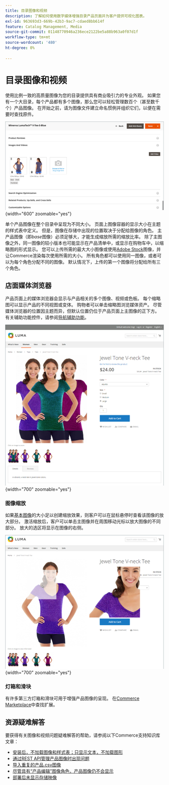 ```yaml
---
title: 目录图像和视频
description: 了解如何使用数字媒体增强目录产品页面并为客户提供可视化图表。
exl-id: 963693d3-669b-42b3-9ac7-cdaed8bb614f
feature: Catalog Management, Media
source-git-commit: 01148770946a236ece2122be5a88b963a0f07d1f
workflow-type: tm+mt
source-wordcount: '480'
ht-degree: 0%

---
```


# 目录图像和视频

使用比例一致的高质量图像为您的目录提供具有商业吸引力的专业外观。 如果您有一个大目录，每个产品都有多个图像，那么您可以轻松管理数百个（甚至数千个）产品图像。 在开始之前，请为图像文件建立命名惯例并组织它们，以便在需要时查找原件。

![产品图像](./assets/product-images-videos-swatch.png){width="600" zoomable="yes"}

单个产品图像在整个目录中呈现为不同大小。 页面上图像容器的显示大小在主题的样式表中定义。 但是，图像在存储中出现的位置取决于分配给图像的角色。 主产品图像（即&#x200B;_base_&#x200B;图像）必须足够大，才能生成缩放所需的缩放比率。 除了主图像之外，同一图像的较小版本也可能显示在产品清单中，或显示在购物车中，以缩略图的形式显示。 您可以上传所需的最大大小图像或使用[Adobe Stock](../content-design/adobe-stock.md)图像，并让Commerce渲染每次使用所需的大小。 所有角色都可以使用同一图像，或者可以为每个角色分配不同的图像。 默认情况下，上传的第一个图像将分配给所有三个角色。

## 店面媒体浏览器

产品页面上的媒体浏览器会显示与产品相关的多个图像、视频或色板。 每个缩略图可以显示产品的不同视图或变体。 购物者可以单击缩略图浏览媒体资产。 尽管媒体浏览器的位置因主题而异，但默认位置仍位于产品页面上主图像的正下方。 有关辅助功能控件，请参阅[导航辅助功能](../getting-started/navigation-accessibility.md)。

![店面媒体浏览器](./assets/storefront-thumbnail-gallery.png){width="700" zoomable="yes"}

### 图像缩放

如果[基本图像](product-image.md)的大小足以创建缩放效果，则客户可以在鼠标悬停时查看该图像的放大部分。 激活缩放后，客户可以单击主图像并在周围移动光标以放大图像的不同部分。 放大的选区将显示在图像的右侧。

![图像缩放](./assets/storefront-image-zoom.png){width="700" zoomable="yes"}

### 灯箱和滑块

有许多第三方灯箱和滑块可用于增强产品图像的呈现。 在[Commerce Marketplace](../getting-started/commerce-marketplace.md)中查找扩展。

## 资源疑难解答

要获得有关图像和视频问题疑难解答的帮助，请参阅以下Commerce支持知识库文章：

- [安装后，不加载图像和样式表；只显示文本，不加载图形](https://experienceleague.adobe.com/docs/commerce-knowledge-base/kb/troubleshooting/storefront/after-installing-images-and-stylesheets-do-not-load-only-text-displays-no-graphics.html)
- [通过REST API管理产品图像时出现问题](https://experienceleague.adobe.com/docs/commerce-knowledge-base/kb/support-tools/patches/v1-0-5/mdva-28763-magento-patch-issues-with-managing-product-images-via-rest-api.html)
- [导入重复的产品.csv图像](https://experienceleague.adobe.com/docs/commerce-knowledge-base/kb/support-tools/patches/v1-0-14/mdva-31969-magento-patch-import-products-.csv-images-duplicated.html)
- [尽管具有“产品编辑”图像角色，产品图像仍不会显示](https://experienceleague.adobe.com/docs/commerce-knowledge-base/kb/troubleshooting/storefront/product-images-do-not-display-despite-product-edit-image-roles.html)
- [部署后未显示存储映像](https://experienceleague.adobe.com/docs/commerce-knowledge-base/kb/troubleshooting/storefront/store-images-not-displayed-after-deployment.html)

